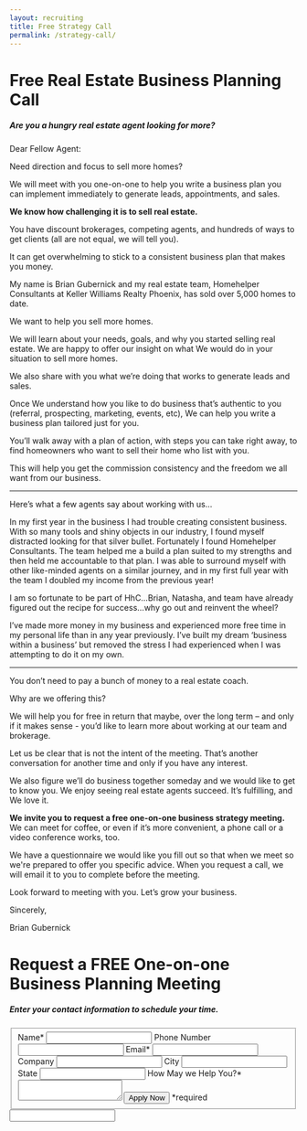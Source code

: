 ```yaml
---
layout: recruiting
title: Free Strategy Call
permalink: /strategy-call/
---
```


<div class="recruiting-page">
<h1 class="join-us">Free Real Estate Business Planning Call</h1>
<h5 class="join-us-subtitle">Are you a hungry real estate agent looking for more?</h5>

<p>Dear Fellow Agent:</p>

<p>Need direction and focus to sell more homes?</p>

<p>We will meet with you one-on-one to help you write a business plan you can implement immediately to generate leads, appointments, and sales.</p>

<p><strong>We know how challenging it is to sell real estate.</strong></p>

<p>You have discount brokerages, competing agents, and hundreds of ways to get clients (all are not equal, we will tell you).</p>

<p>It can get overwhelming to stick to a consistent business plan that makes you money.</p>

<p>My name is Brian Gubernick and my real estate team, Homehelper Consultants at Keller Williams Realty Phoenix, has sold over 5,000 homes to date.</p>

<p>We want to help you sell more homes.</p>

<p>We will learn about your needs, goals, and why you started selling real estate. We are happy to offer our insight on what We would do in your situation to sell more homes.</p>

<p>We also share with you what we’re doing that works to generate leads and sales.</p>

<p>Once We understand how you like to do business that’s authentic to you (referral, prospecting, marketing, events, etc), We can help you write a business plan tailored just for you.</p>

<p>You’ll walk away with a plan of action, with steps you can take right away, to find homeowners who want to sell their home who list with you.</p>

<p>This will help you get the commission consistency and the freedom we all want from our business.</p>

<hr>
<div class="qanda">
<p class="section-title">Here’s what a few agents say about working with us…</p>

<p class="quote">In my first year in the business I had trouble creating consistent business.  With so many tools and shiny objects in our industry, I found myself distracted looking for that silver bullet.  Fortunately I found Homehelper Consultants.  The team helped me a build a plan suited to my strengths and then held me accountable to that plan. I was able to surround myself with other like-minded agents on a similar journey, and in my first full year with the team I doubled my income from the previous year!</p>

<p class="quote">I am so fortunate to be part of HhC…Brian, Natasha, and team have already figured out the recipe for success…why go out and reinvent the wheel?</p>

<p class="quote">I’ve made more money in my business and experienced more free time in my personal life than in any year previously.  I’ve built my dream ‘business within a business’ but removed the stress I had experienced when I was attempting to do it on my own.</p>
</div>
<hr>

<p>You don’t need to pay a bunch of money to a real estate coach.</p>

<p>Why are we offering this?</p>

<p>We will help you for free in return that maybe, over the long term – and only if it makes sense - you’d like to learn more about working at our team and brokerage.</p>

<p>Let us be clear that is not the intent of the meeting. That’s another conversation for another time and only if you have any interest.</p>

<p>We also figure we’ll do business together someday and we would like to get to know you. We enjoy seeing real estate agents succeed. It’s fulfilling, and We love it.</p>

<p><strong>We invite you to request a free one-on-one business strategy meeting.</strong> We can meet for coffee, or even if it’s more convenient, a phone call or a video conference works, too.</p>

<p>We have a questionnaire we would like you fill out so that when we meet so we're prepared to offer you specific advice. When you request a call, we will email it to you to complete before the meeting.</p>

<p>Look forward to meeting with you. Let’s grow your business.</p>

<p>Sincerely,</p>

<p>Brian Gubernick</p>


<h1 class="join-us">Request a FREE One-on-one Business Planning Meeting</h1>
<h5 class="join-us-subtitle">Enter your contact information to schedule your time.</h5>

<form method="post" class="home-value cta-forms" action="https://formspree.io/{{site.data.settings.client.email}}" onsubmit="return setReturn()">
					<fieldset>
						<label for="name">Name*</label> <input type="text" required="" name="name" />
						<label for="phone">Phone Number </label> <input type="tel" name="phone" />
						 <label for="email">Email*</label> <input type="text" name="email" required="" />
						 <label for="company">Company </label> <input type="text" name="company" />
						<label for="city">City </label> <input type="text" name="city" />
						<label for="state">State </label> <input type="text" name="state" />
						<label for="message">How May we Help You?* </label><textarea name="message" required=""></textarea>
						<input class="submit light-light" type="submit" value="Apply Now" name="submitrecruitingForm" /> <span class="asterisk">*required</span></fieldset>
					<div class="hidden"><input type="hidden" value="{{site.data.settings.client.email}}" name="_to" /> <input type="hidden" value="Recruiting Contact Request Message From Your Vyral Careers and Training Video Blog" name="_subject" /> <input type="text" name="_gotcha" /></div>
				</form>
</div>
